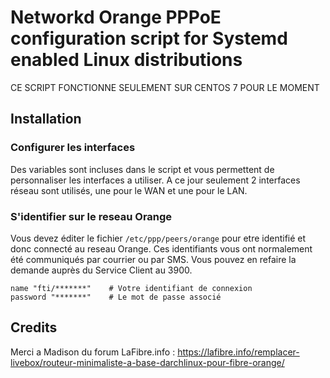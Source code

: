 # Networkd Orange PPPoE configuration script for Systemd enabled Linux distributions

CE SCRIPT FONCTIONNE SEULEMENT SUR CENTOS 7 POUR LE MOMENT

## Installation

### Configurer les interfaces

Des variables sont incluses dans le script et vous permettent de personnaliser les interfaces a utiliser. A ce jour seulement 2 interfaces réseau sont utilisés, une pour le WAN et une pour le LAN.

### S'identifier sur le reseau Orange

Vous devez éditer le fichier ```/etc/ppp/peers/orange``` pour etre identifié et donc connecté au reseau Orange.
Ces identifiants vous ont normalement été communiqués par courrier ou par SMS. Vous pouvez en refaire la demande auprès du Service Client au 3900.

```
name "fti/*******"    # Votre identifiant de connexion
password "*******"    # Le mot de passe associé
```


## Credits

Merci a Madison du forum LaFibre.info :
https://lafibre.info/remplacer-livebox/routeur-minimaliste-a-base-darchlinux-pour-fibre-orange/
